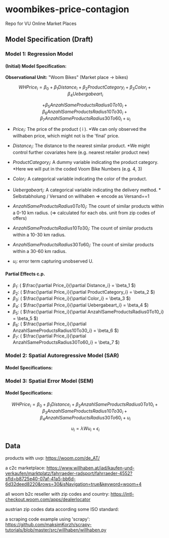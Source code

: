 # woombikes-price-contagion
Repo for VU Online Market Places

## Model Specification (Draft)


### Model 1: Regression Model

#### (Initial) Model Specification: 

**Observational Unit:** "Woom Bikes" (Market place -> bikes)

$$
  WHPrice_i = \beta_0 + \beta_1 Distance_i + \beta_2 ProductCategory_i + \beta_3 Color_i + \beta_4 Uebergabeart_i
$$

$$
 +\beta_5 AnzahlSameProductsRadius0To10_i + \beta_6        
  AnzahlSameProductsRadius10To30_i + \beta_7 AnzahlSameProductsRadius30To60_i + u_i
$$

- $Price_i$: The price of the product \( i \). *We can only observed the willhaben price, which might not is the 'final' price.

- $Distance_i$: The distance to the nearest similar product. *We might control further covariates here (e.g. nearest retailer product new)

- $ProductCategory_i$: A dummy variable indicating the product category. *Here we will put in the coded Voom Bike Numbers (e.g. 4, 3)

- $Color_i$: A categorical variable indicating the color of the product.

- $Uebergabeart_i$: A categorical variable indicating the delivery method. * Selbstabholung / Versand on willhaben => encode as Versand==1

- $AnzahlSameProductsRadius0To10_i$: The count of similar products within a 0-10 km radius. (=> calculated for each obs. unit from zip codes of offers)
- $AnzahlSameProductsRadius10To30_i$: The count of similar products within a 10-30 km radius.
- $AnzahlSameProductsRadius30To60_i$: The count of similar products within a 30-60 km radius.
- $u_i$: error term capturing unobserved U.

#### Partial Effects c.p.

- $\beta_1$: \( $\frac{\partial Price_i}{\partial Distance_i} = \beta_1 \$)
- $\beta_2$: \( $\frac{\partial Price_i}{\partial ProductCategory_i} = \beta_2 \$)
- $\beta_3$: \( $\frac{\partial Price_i}{\partial Color_i} = \beta_3 \$)
- $\beta_4$: \( $\frac{\partial Price_i}{\partial Uebergabeart_i} = \beta_4 \$)
- $\beta_5$: \( $\frac{\partial Price_i}{\partial AnzahlSameProductsRadius0To10_i} = \beta_5 \$)
- $\beta_6$: \( $\frac{\partial Price_i}{\partial AnzahlSameProductsRadius10To30_i} = \beta_6 \$)
- $\beta_7$: \( $\frac{\partial Price_i}{\partial AnzahlSameProductsRadius30To60_i} = \beta_7 \$)


### Model 2: Spatial Autoregressive Model (SAR)

#### Model Specifications: 


### Model 3: Spatial Error Model (SEM)

#### Model Specifications: 

$$
WHPrice_i = \beta_0 + \beta_1 Distance_i + \beta_2 AnzahlSameProductsRadius0To10_i + \beta_3 AnzahlSameProductsRadius10To30_i + \beta_4 AnzahlSameProductsRadius30To60_i + u_i
$$

$$
u_i = \lambda W u_i + \epsilon_i
$$




## Data

products with uvp: https://woom.com/de_AT/

a c2c marketplace: https://www.willhaben.at/iad/kaufen-und-verkaufen/marktplatz/fahrraeder-radsport/fahrraeder-4552?sfId=b8725e40-07af-41a5-bb6d-6d32deed8220&rows=30&isNavigation=true&keyword=woom+4

all woom b2c reseller with zip codes and country: https://intl-checkout.woom.com/apps/dealerlocator

austrian zip codes data according some ISO standard:  

a scraping code example using 'scrapy': https://github.com/maksimKorzh/scrapy-tutorials/blob/master/src/willhaben/willhaben.py



